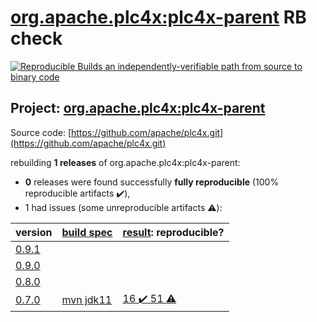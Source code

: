 [org.apache.plc4x:plc4x-parent](https://search.maven.org/artifact/org.apache.plc4x/plc4x-parent/) RB check
=======

[![Reproducible Builds](https://reproducible-builds.org/images/logos/rb.svg) an independently-verifiable path from source to binary code](https://reproducible-builds.org/)

## Project: [org.apache.plc4x:plc4x-parent](https://search.maven.org/artifact/org.apache.plc4x/plc4x-parent/)

Source code: [https://github.com/apache/plc4x.git](https://github.com/apache/plc4x.git)

rebuilding **1 releases** of org.apache.plc4x:plc4x-parent:
- **0** releases were found successfully **fully reproducible** (100% reproducible artifacts :heavy_check_mark:),
- 1 had issues (some unreproducible artifacts :warning:):

| version | [build spec](BUILDSPEC.md) | [result](https://reproducible-builds.org/docs/jvm/): reproducible? |
| -- | --------- | ------ |
| [0.9.1](https://search.maven.org/artifact/org.apache.plc4x.plugins/plc4x-code-generaton/0.9.1/pom) | | |
| [0.9.0](https://search.maven.org/artifact/org.apache.plc4x.plugins/plc4x-code-generaton/0.9.0/pom) | | |
| [0.8.0](https://search.maven.org/artifact/org.apache.plc4x.plugins/plc4x-code-generaton/0.8.0/pom) | | |
| [0.7.0](https://search.maven.org/artifact/org.apache.plc4x/plc4x-parent/0.7.0/pom) | [mvn jdk11](plc4x-0.7.0.buildspec) | [16 :heavy_check_mark:  51 :warning:](plc4x-tools-0.7.0.buildcompare) |
